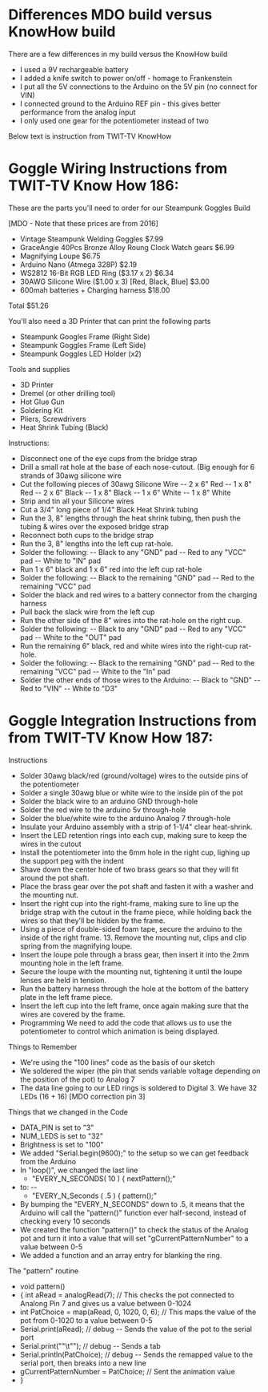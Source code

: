 # Differences MDO build versus KnowHow build

There are a few differences in my build versus the KnowHow build
- I used a 9V rechargeable battery
- I added a knife switch to power on/off - homage to Frankenstein
- I put all the 5V connections to the Arduino on the 5V pin (no connect for VIN)
- I connected ground to the Arduino REF pin - this gives better performance from the analog input
- I only used one gear for the potentiometer instead of two

Below text is instruction from TWIT-TV KnowHow

# Goggle Wiring Instructions from TWIT-TV Know How 186:

These are the parts you'll need to order for our Steampunk Goggles Build

[MDO - Note that these prices are from 2016]

* Vintage Steampunk Welding Goggles $7.99
* GraceAngie 40Pcs Bronze Alloy Roung Clock Watch gears $6.99
* Magnifying Loupe $6.75
* Arduino Nano (Atmega 328P) $2.19
* WS2812 16-Bit RGB LED Ring ($3.17 x 2) $6.34
* 30AWG Silicone Wire ($1.00 x 3) [Red, Black, Blue] $3.00
* 600mah batteries + Charging harness $18.00

Total $51.26

You'll also need a 3D Printer that can print the following parts
* Steampunk Googles Frame (Right Side)
* Steampunk Goggles Frame (Left Side)
* Steampunk Goggles LED Holder (x2)

Tools and supplies
* 3D Printer
* Dremel (or other drilling tool)
* Hot Glue Gun
* Soldering Kit
* Pliers, Screwdrivers
* Heat Shrink Tubing (Black)

Instructions:
* Disconnect one of the eye cups from the bridge strap
* Drill a small rat hole at the base of each nose-cutout. (Big enough for 6 strands of 30awg silicone wire
* Cut the following pieces of 30awg Silicone Wire -- 2 x 6" Red -- 1 x 8" Red -- 2 x 6" Black -- 1 x 8" Black -- 1 x 6" White -- 1 x 8" White
* Strip and tin all your Silicone wires
* Cut a 3/4" long piece of 1/4" Black Heat Shrink tubing
* Run the 3, 8" lengths through the heat shrink tubing, then push the tubing & wires over the exposed bridge strap
* Reconnect both cups to the bridge strap
* Run the 3, 8" lengths into the left cup rat-hole.
* Solder the following: -- Black to any "GND" pad -- Red to any "VCC" pad -- White to "IN" pad
* Run 1 x 6" black and 1 x 6" red into the left cup rat-hole
* Solder the following: -- Black to the remaining "GND" pad -- Red to the remaining "VCC" pad
* Solder the black and red wires to a battery connector from the charging harness
* Pull back the slack wire from the left cup
* Run the other side of the 8" wires into the rat-hole on the right cup.
* Solder the following: -- Black to any "GND" pad -- Red to any "VCC" pad -- White to the "OUT" pad
* Run the remaining 6" black, red and white wires into the right-cup rat-hole.
* Solder the following: -- Black to the remaining "GND" pad -- Red to the remaining "VCC" pad -- White to the "In" pad
* Solder the other ends of those wires to the Arduino: -- Black to "GND" -- Red to "VIN" -- White to "D3"

# Goggle Integration Instructions from from TWIT-TV Know How 187:

Instructions
* Solder 30awg black/red (ground/voltage) wires to the outside pins of the potentiometer
* Solder a single 30awg blue or white wire to the inside pin of the pot
* Solder the black wire to an arduino GND through-hole
* Solder the red wire to the arduino 5v through-hole
* Solder the blue/white wire to the arduino Analog 7 through-hole
* Insulate your Arduino assembly with a strip of 1-1/4" clear heat-shrink.
* Insert the LED retention rings into each cup, making sure to keep the wires in the cutout
* Install the potentiometer into the 6mm hole in the right cup, lighing up the support peg with the indent
* Shave down the center hole of two brass gears so that they will fit around the pot shaft.
* Place the brass gear over the pot shaft and fasten it with a washer and the mounting nut.
* Insert the right cup into the right-frame, making sure to line up the bridge strap with the cutout in the frame piece, while holding back the wires so that they'll be hidden by the frame.
* Using a piece of double-sided foam tape, secure the arduino to the inside of the right frame. 13. Remove the mounting nut, clips and clip spring from the magnifying loupe.
* Insert the loupe pole through a brass gear, then insert it into the 2mm mounting hole in the left frame.
* Secure the loupe with the mounting nut, tightening it until the loupe lenses are held in tension.
* Run the battery harness through the hole at the bottom of the battery plate in the left frame piece.
* Insert the left cup into the left frame, once again making sure that the wires are covered by the frame.
* Programming We need to add the code that allows us to use the potentiometer to control which animation is being displayed.

Things to Remember
* We're using the "100 lines" code as the basis of our sketch
* We soldered the wiper (the pin that sends variable voltage depending on the position of the pot) to Analog 7
* The data line going to our LED rings is soldered to Digital 3. We have 32 LEDs (16 + 16) [MDO correction pin 3]

Things that we changed in the Code
* DATA_PIN is set to "3"
* NUM_LEDS is set to "32"
* Brightness is set to "100"
* We added "Serial.begin(9600);" to the setup so we can get feedback from the Arduino
* In "loop()", we changed the last line 
  * "EVERY_N_SECONDS( 10 ) { nextPattern();"
* to: -- 
  * "EVERY_N_Seconds ( .5 ) { pattern();"
* By bumping the "EVERY_N_SECONDS" down to .5, it means that the Arduino will call the "pattern()" function ever half-second, instead of checking every 10 seconds
* We created the function "pattern()" to check the status of the Analog pot and turn it into a value that will set "gCurrentPatternNumber" to a value between 0-5
* We added a function and an array entry for blanking the ring.

The "pattern" routine
* void pattern()
* { int aRead = analogRead(7); // This checks the pot connected to Analong Pin 7 and gives us a value between 0-1024
*   int PatChoice = map(aRead, 0, 1020, 0, 6); // This maps the value of the pot from 0-1020 to a value between 0-5
*   Serial.print(aRead); // debug -- Sends the value of the pot to the serial port
*   Serial.print(""\t""); // debug -- Sends a tab
*   Serial.println(PatChoice); // debug -- Sends the remapped value to the serial port, then breaks into a new line
*   gCurrentPatternNumber = PatChoice; // Sent the animation value
* }

